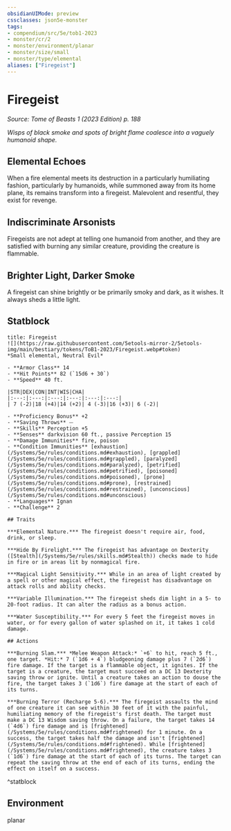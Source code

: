 ```yaml
---
obsidianUIMode: preview
cssclasses: json5e-monster
tags:
- compendium/src/5e/tob1-2023
- monster/cr/2
- monster/environment/planar
- monster/size/small
- monster/type/elemental
aliases: ["Firegeist"]
---
```

# Firegeist
*Source: Tome of Beasts 1 (2023 Edition) p. 188*  

*Wisps of black smoke and spots of bright flame coalesce into a vaguely humanoid shape.*

## Elemental Echoes

When a fire elemental meets its destruction in a particularly humiliating fashion, particularly by humanoids, while summoned away from its home plane, its remains transform into a firegeist. Malevolent and resentful, they exist for revenge.

## Indiscriminate Arsonists

Firegeists are not adept at telling one humanoid from another, and they are satisfied with burning any similar creature, providing the creature is flammable.

## Brighter Light, Darker Smoke

A firegeist can shine brightly or be primarily smoky and dark, as it wishes. It always sheds a little light.

## Statblock

```ad-statblock
title: Firegeist
![](https://raw.githubusercontent.com/5etools-mirror-2/5etools-img/main/bestiary/tokens/ToB1-2023/Firegeist.webp#token)
*Small elemental, Neutral Evil*

- **Armor Class** 14
- **Hit Points** 82 (`15d6 + 30`)
- **Speed** 40 ft.

|STR|DEX|CON|INT|WIS|CHA|
|:---:|:---:|:---:|:---:|:---:|:---:|
| 7 (-2)|18 (+4)|14 (+2)| 4 (-3)|16 (+3)| 6 (-2)|

- **Proficiency Bonus** +2
- **Saving Throws** ⏤
- **Skills** Perception +5
- **Senses** darkvision 60 ft., passive Perception 15
- **Damage Immunities** fire, poison
- **Condition Immunities** [exhaustion](/Systems/5e/rules/conditions.md#exhaustion), [grappled](/Systems/5e/rules/conditions.md#grappled), [paralyzed](/Systems/5e/rules/conditions.md#paralyzed), [petrified](/Systems/5e/rules/conditions.md#petrified), [poisoned](/Systems/5e/rules/conditions.md#poisoned), [prone](/Systems/5e/rules/conditions.md#prone), [restrained](/Systems/5e/rules/conditions.md#restrained), [unconscious](/Systems/5e/rules/conditions.md#unconscious)
- **Languages** Ignan
- **Challenge** 2

## Traits

***Elemental Nature.*** The firegeist doesn't require air, food, drink, or sleep.

***Hide By Firelight.*** The firegeist has advantage on Dexterity ([Stealth](/Systems/5e/rules/skills.md#Stealth)) checks made to hide in fire or in areas lit by nonmagical fire.

***Magical Light Sensitivity.*** While in an area of light created by a spell or other magical effect, the firegeist has disadvantage on attack rolls and ability checks.

***Variable Illumination.*** The firegeist sheds dim light in a 5- to 20-foot radius. It can alter the radius as a bonus action.

***Water Susceptibility.*** For every 5 feet the firegeist moves in water, or for every gallon of water splashed on it, it takes 1 cold damage.

## Actions

***Burning Slam.*** *Melee Weapon Attack:* `+6` to hit, reach 5 ft., one target. *Hit:* 7 (`1d6 + 4`) bludgeoning damage plus 7 (`2d6`) fire damage. If the target is a flammable object, it ignites. If the target is a creature, the target must succeed on a DC 13 Dexterity saving throw or ignite. Until a creature takes an action to douse the fire, the target takes 3 (`1d6`) fire damage at the start of each of its turns.

***Burning Terror (Recharge 5-6).*** The firegeist assaults the mind of one creature it can see within 30 feet of it with the painful, humiliating memory of the firegeist's first death. The target must make a DC 13 Wisdom saving throw. On a failure, the target takes 14 (`4d6`) fire damage and is [frightened](/Systems/5e/rules/conditions.md#frightened) for 1 minute. On a success, the target takes half the damage and isn't [frightened](/Systems/5e/rules/conditions.md#frightened). While [frightened](/Systems/5e/rules/conditions.md#frightened), the creature takes 3 (`1d6`) fire damage at the start of each of its turns. The target can repeat the saving throw at the end of each of its turns, ending the effect on itself on a success.
```
^statblock

## Environment

planar
